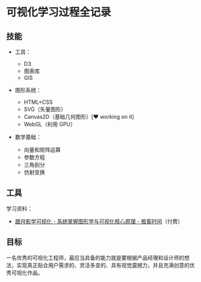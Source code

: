 # 可视化学习过程全记录

## 技能

- 工具：

  - D3
  - 图表库
  - GIS

- 图形系统：

  - HTML+CSS
  - SVG（矢量图形）
  - Canvas2D（基础几何图形）[:heart: working on it​]
  - WebGL（利用 GPU）

- 数学基础：

  - 向量和矩阵运算
  - 参数方程
  - 三角剖分
  - 仿射变换

## 工具

学习资料：

- [跟月影学可视化 - 系统掌握图形学与可视化核心原理 - 极客时间](https://time.geekbang.org/column/intro/320)（付费）

## 目标

一名优秀的可视化工程师，最应当具备的能力就是要根据产品经理和设计师的想法，实现真正贴合用户需求的、灵活多变的、具有视觉震撼力，并且充满创意的优秀可视化作品。
